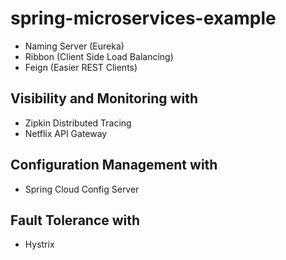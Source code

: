 # spring-microservices-example

  + Naming Server (Eureka)
  + Ribbon (Client Side Load Balancing)
  + Feign (Easier REST Clients)

## Visibility and Monitoring with

  + Zipkin Distributed Tracing
  + Netflix API Gateway

## Configuration Management with

  + Spring Cloud Config Server

## Fault Tolerance with

  + Hystrix
